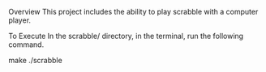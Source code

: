 Overview
This project includes the ability to play scrabble with a computer player. 

To Execute
In the scrabble/ directory, in the terminal, run the following command.

make
./scrabble
